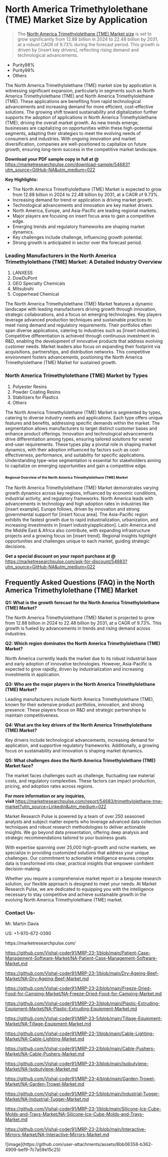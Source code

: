 <h1>North America Trimethylolethane (TME) Market&nbsp;Size by Application</h1><blockquote><p>The <a href="https://marketresearchpulse.com/download-sample/54683?utm_source=GitHub-NA&amp;utm_medium=022">North America Trimethylolethane (TME) Market size</a> is set to grow significantly from 12.88 billion in 2024 to 22.48 billion by 2031, at a robust CAGR of 9.73% during the forecast period. This growth is driven by [insert key drivers], reflecting rising demand and technological advancements.</p></blockquote><ul><li>Purity98%<li> Purity99%<li> Others</li></ul><p>The North America Trimethylolethane (TME) market size by application is witnessing significant expansion, particularly in segments such as North America Trimethylolethane (TME) and North America Trimethylolethane (TME). These applications are benefiting from rapid technological advancements and increasing demand for more efficient, cost-effective solutions. The growing shift toward sustainability and digitalization further supports the adoption of applications in North America Trimethylolethane (TME), driving the overall market growth. As new trends emerge, businesses are capitalizing on opportunities within these high-potential segments, adapting their strategies to meet the evolving needs of consumers and industries. With ongoing innovation and market diversification, companies are well-positioned to capitalize on future growth, ensuring long-term success in the competitive market landscape.</p><p><strong>Download your PDF sample copy in full at @ </strong><a href="https://marketresearchpulse.com/download-sample/54683?utm_source=GitHub-NA&amp;utm_medium=022">https://marketresearchpulse.com/download-sample/54683?utm_source=GitHub-NA&amp;utm_medium=022</a></p><p><strong>Key Highlights: </strong></p><ul><li>The North America Trimethylolethane (TME) Market is expected to grow from 12.88 billion in 2024 to 22.48 billion by 2031, at a CAGR of 9.73%.</li><li>Increasing demand for trend or application is driving market growth.</li><li>Technological advancements and innovation are key market drivers.</li><li>North America, Europe, and Asia-Pacific are leading regional markets.</li><li>Major players are focusing on insert focus area to gain a competitive edge.</li><li>Emerging trends and regulatory frameworks are shaping market dynamics.</li><li>Key challenges include challenge, influencing growth potential.</li><li>Strong growth is anticipated in sector over the forecast period.</li></ul><h3>Leading Manufacturers in the North America Trimethylolethane (TME) Market: A Detailed Industry Overview</h3><ol><li>LANXESS</li><li>DowDuPont</li><li>GEO Specialty Chemicals</li><li>Mitsubishi</li><li>Copperhead Chemical</li></ol><div class="flex max-w-full flex-col flex-grow"><div class="min-h-8 text-message flex w-full flex-col items-end gap-2 whitespace-normal break-words [.text-message+&amp;]:mt-5" dir="auto" data-message-author-role="assistant" data-message-id="fd8432e4-4910-450d-b182-61b7bfb0a01f" data-message-model-slug="gpt-4o"><div class="flex w-full flex-col gap-1 empty:hidden first:pt-[3px]"><div class="markdown prose w-full break-words dark:prose-invert light"><p>The North America Trimethylolethane (TME) Market features a dynamic landscape with leading manufacturers driving growth through innovation, strategic collaborations, and a focus on emerging technologies. Key players leverage advanced production techniques and sustainable practices to meet rising demand and regulatory requirements. Their portfolios often span diverse applications, catering to industries such as [insert industries]. Competitive differentiation is achieved through continuous investment in R&amp;D, enabling the development of innovative products that address evolving customer needs. Market leaders also focus on expanding their footprint via acquisitions, partnerships, and distribution networks. This competitive environment fosters advancements, positioning the North America Trimethylolethane (TME) Market for sustained growth.</p></div></div></div></div><h3>North America Trimethylolethane (TME) Market by Types</h3><ol><li>Polyester Resins<li> Powder Coating Resins<li> Stabilizers for Plastics<li> Others</li></ol><div class="flex max-w-full flex-col flex-grow"><div class="min-h-8 text-message flex w-full flex-col items-end gap-2 whitespace-normal break-words [.text-message+&amp;]:mt-5" dir="auto" data-message-author-role="assistant" data-message-id="084470be-0bb7-4664-bddf-5156b4f41249" data-message-model-slug="gpt-4o-mini"><div class="flex w-full flex-col gap-1 empty:hidden first:pt-[3px]"><div class="markdown prose w-full break-words dark:prose-invert light"><p>The North America Trimethylolethane (TME) Market is segmented by types, catering to diverse industry needs and applications. Each type offers unique features and benefits, addressing specific demands within the market. The segmentation allows manufacturers to target distinct customer bases and enhance product offerings. Innovation and technological advancements drive differentiation among types, ensuring tailored solutions for varied end-user requirements. These types play a pivotal role in shaping market dynamics, with their adoption influenced by factors such as cost-effectiveness, performance, and suitability for specific applications. Understanding type-wise segmentation is essential for stakeholders aiming to capitalize on emerging opportunities and gain a competitive edge.</p></div></div></div></div><h3><span style="font-size: 11px;">Regional Overview of the North America Trimethylolethane (TME) Market</span></h3><div class="flex max-w-full flex-col flex-grow"><div class="min-h-8 text-message flex w-full flex-col items-end gap-2 whitespace-normal break-words [.text-message+&amp;]:mt-5" dir="auto" data-message-author-role="assistant" data-message-id="e9038762-ce64-4e30-91c9-9bd413514231" data-message-model-slug="gpt-4o-mini"><div class="flex w-full flex-col gap-1 empty:hidden first:pt-[3px]"><div class="markdown prose w-full break-words dark:prose-invert light"><p>The North America Trimethylolethane (TME) Market demonstrates varying growth dynamics across key regions, influenced by economic conditions, industrial activity, and regulatory frameworks. North America leads with advancements in technology and high adoption rates in industries like [insert example]. Europe follows, driven by innovation and strong governmental support for [insert focus area]. The Asia-Pacific region exhibits the fastest growth due to rapid industrialization, urbanization, and increasing investments in [insert industry/application]. Latin America and the Middle East &amp; Africa also contribute, with expanding infrastructure projects and a growing focus on [insert trend]. Regional insights highlight opportunities and challenges unique to each market, guiding strategic decisions.</p></div></div></div></div><p><strong>Get a special discount on your report purchase at @ </strong><a href="https://marketresearchpulse.com/ask-for-discount/54683?utm_source=GitHub-NA&amp;utm_medium=022">https://marketresearchpulse.com/ask-for-discount/54683?utm_source=GitHub-NA&amp;utm_medium=022</a></p><h2>Frequently Asked Questions (FAQ) in the North America Trimethylolethane (TME) Market</h2><p><strong>Q1: What is the growth forecast for the North America Trimethylolethane (TME) Market?</strong></p><p>The North America Trimethylolethane (TME) Market is projected to grow from 12.88 billion in 2024 to 22.48 billion by 2031, at a CAGR of 9.73%. This growth is fueled by advancements in trends and rising demand across industries.</p><p><strong>Q2: Which region dominates the North America Trimethylolethane (TME) Market?</strong></p><p>North America currently leads the market due to its robust industrial base and early adoption of innovative technologies. However, Asia-Pacific is expected to grow rapidly, driven by industrialization and increasing investments in application.</p><p><strong>Q3: Who are the major players in the North America Trimethylolethane (TME) Market?</strong></p><p>Leading manufacturers include North America Trimethylolethane (TME), known for their extensive product portfolios, innovation, and strong presence. These players focus on R&amp;D and strategic partnerships to maintain competitiveness.</p><p><strong>Q4: What are the key drivers of the North America Trimethylolethane (TME) Market?</strong></p><p>Key drivers include technological advancements, increasing demand for application, and supportive regulatory frameworks. Additionally, a growing focus on sustainability and innovation is shaping market dynamics.</p><p><strong>Q5: What challenges does the North America Trimethylolethane (TME) Market face?</strong></p><p>The market faces challenges such as challenge, fluctuating raw material costs, and regulatory complexities. These factors can impact production, pricing, and adoption rates across regions.</p><p><strong>For more information or any inquiries, visit&nbsp;</strong><a href="https://marketresearchpulse.com/report/54683/trimethylolethane-tme-market?utm_source=Linkedin&utm_medium=022">https://marketresearchpulse.com/report/54683/trimethylolethane-tme-market?utm_source=Linkedin&utm_medium=022</a></p><p>Market Research Pulse is powered by a team of over 250 seasoned analysts and subject matter experts who leverage advanced data collection techniques and robust research methodologies to deliver actionable insights. We go beyond data presentation, offering deep analysis and strategic recommendations tailored to your business goals.</p><p>With expertise spanning over 25,000 high-growth and niche markets, we specialize in providing customized solutions that address your unique challenges. Our commitment to actionable intelligence ensures complex data is transformed into clear, practical insights that empower confident decision-making.</p><p>Whether you require a comprehensive market report or a bespoke research solution, our flexible approach is designed to meet your needs. At Market Research Pulse, we are dedicated to equipping you with the intelligence necessary to stay competitive and achieve sustainable growth in the evolving North America Trimethylolethane (TME) market.</p><h3><strong>Contact Us-</strong></h3><p>Mr. Martin Davis</p><p>US: +1-970-672-0390</p><p>https://marketresearchpulse.com/</p><p><a href="https://github.com/Vishal-coder91/MRP-23-1/blob/main/Patient-Case-Management-Software-Market/NA-Patient-Case-Management-Software-Market.md">https://github.com/Vishal-coder91/MRP-23-1/blob/main/Patient-Case-Management-Software-Market/NA-Patient-Case-Management-Software-Market.md</a></p><p><a href="https://github.com/Vishal-coder91/MRP-23-1/blob/main/Dry-Ageing-Beef-Market/NA-Dry-Ageing-Beef-Market.md">https://github.com/Vishal-coder91/MRP-23-1/blob/main/Dry-Ageing-Beef-Market/NA-Dry-Ageing-Beef-Market.md</a></p><p><a href="https://github.com/Vishal-coder91/MRP-23-2/blob/main/Freeze-Dried-Food-for-Camping-Market/NA-Freeze-Dried-Food-for-Camping-Market.md">https://github.com/Vishal-coder91/MRP-23-2/blob/main/Freeze-Dried-Food-for-Camping-Market/NA-Freeze-Dried-Food-for-Camping-Market.md</a></p><p><a href="https://github.com/Vishal-coder91/MRP-23-3/blob/main/Plastic-Extruding-Equipment-Market/NA-Plastic-Extruding-Equipment-Market.md">https://github.com/Vishal-coder91/MRP-23-3/blob/main/Plastic-Extruding-Equipment-Market/NA-Plastic-Extruding-Equipment-Market.md</a></p><p><a href="https://github.com/Vishal-coder91/MRP-23-5/blob/main/Tillage-Equipment-Market/NA-Tillage-Equipment-Market.md">https://github.com/Vishal-coder91/MRP-23-5/blob/main/Tillage-Equipment-Market/NA-Tillage-Equipment-Market.md</a></p><p><a href="https://github.com/Vishal-coder91/MRP-23-1/blob/main/Cable-Lighting-Market/NA-Cable-Lighting-Market.md">https://github.com/Vishal-coder91/MRP-23-1/blob/main/Cable-Lighting-Market/NA-Cable-Lighting-Market.md</a></p><p><a href="https://github.com/Vishal-coder91/MRP-23-2/blob/main/Cable-Pushers-Market/NA-Cable-Pushers-Market.md">https://github.com/Vishal-coder91/MRP-23-2/blob/main/Cable-Pushers-Market/NA-Cable-Pushers-Market.md</a></p><p><a href="https://github.com/Vishal-coder91/MRP-23-3/blob/main/Isobutylene-Market/NA-Isobutylene-Market.md">https://github.com/Vishal-coder91/MRP-23-3/blob/main/Isobutylene-Market/NA-Isobutylene-Market.md</a></p><p><a href="https://github.com/Vishal-coder91/MRP-23-4/blob/main/Garden-Trowel-Market/NA-Garden-Trowel-Market.md">https://github.com/Vishal-coder91/MRP-23-4/blob/main/Garden-Trowel-Market/NA-Garden-Trowel-Market.md</a></p><p><a href="https://github.com/Vishal-coder91/MRP-23-5/blob/main/Industrial-Tugger-Market/NA-Industrial-Tugger-Market.md">https://github.com/Vishal-coder91/MRP-23-5/blob/main/Industrial-Tugger-Market/NA-Industrial-Tugger-Market.md</a></p><p><a href="https://github.com/Vishal-coder91/MRP-23-1/blob/main/Silicone-Ice-Cube-Molds-and-Trays-Market/NA-Silicone-Ice-Cube-Molds-and-Trays-Market.md">https://github.com/Vishal-coder91/MRP-23-1/blob/main/Silicone-Ice-Cube-Molds-and-Trays-Market/NA-Silicone-Ice-Cube-Molds-and-Trays-Market.md</a></p><p><a href="https://github.com/Vishal-coder91/MRP-23-2/blob/main/Interactive-Mirrors-Market/NA-Interactive-Mirrors-Market.md">https://github.com/Vishal-coder91/MRP-23-2/blob/main/Interactive-Mirrors-Market/NA-Interactive-Mirrors-Market.md</a></p>
![image](https://github.com/user-attachments/assets/6bb06358-b362-4909-bef9-7c7a59e15c25)
